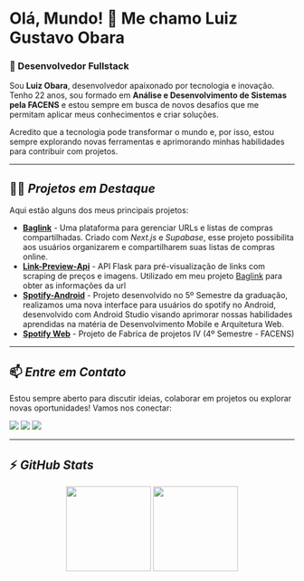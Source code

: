 # Olá, Mundo! 👋 Me chamo Luiz Gustavo Obara

### 🚀 Desenvolvedor Fullstack

Sou **Luiz Obara**, desenvolvedor apaixonado por tecnologia e inovação. Tenho 22 anos, sou formado em **Análise e Desenvolvimento de Sistemas pela FACENS** e estou sempre em busca de novos desafios que me permitam aplicar meus conhecimentos e criar soluções.

Acredito que a tecnologia pode transformar o mundo e, por isso, estou sempre explorando novas ferramentas e aprimorando minhas habilidades para contribuir com projetos.

---

## 👨‍💻 *Projetos em Destaque*

Aqui estão alguns dos meus principais projetos:

- **[Baglink](https://github.com/GustavoObara/baglink)** - Uma plataforma para gerenciar URLs e listas de compras compartilhadas. Criado com *Next.js* e *Supabase*, esse projeto possibilita aos usuários organizarem e compartilharem suas listas de compras online.
- **[Link-Preview-Api](https://github.com/GustavoObara/link-preview-api)** - API Flask para pré-visualização de links com scraping de preços e imagens. Utilizado em meu projeto [Baglink](https://github.com/GustavoObara/baglink/blob/main/components/link-preview-row.tsx) para obter as informações da url
- **[Spotify-Android](https://github.com/GustavoObara/Spotify-Android)** - Projeto desenvolvido no 5º Semestre da graduação, realizamos uma nova interface para usuários do spotify no Android, desenvolvido com Android Studio visando aprimorar nossas habilidades aprendidas na matéria de Desenvolvimento Mobile e Arquitetura Web.
- **[Spotify Web](https://github.com/GustavoObara/spotify)** - Projeto de Fabrica de projetos IV (4º Semestre - FACENS) 

---

## 📫 *Entre em Contato*

Estou sempre aberto para discutir ideias, colaborar em projetos ou explorar novas oportunidades! Vamos nos conectar:

<div>
  <a href="https://instagram.com/luizobara" target="_blank"><img src="https://img.shields.io/badge/-Instagram-%23E4405F?style=for-the-badge&logo=instagram&logoColor=white" target="_blank"></a>
  <a href="https://www.linkedin.com/in/luiz-obara-544945218/" target="_blank"><img src="https://img.shields.io/badge/-LinkedIn-%230077B5?style=for-the-badge&logo=linkedin&logoColor=white" target="_blank"></a>
  <a href="mailto:luizobara@gmail.com"><img src="https://img.shields.io/badge/-Gmail-%23333?style=for-the-badge&logo=gmail&logoColor=white" target="_blank"></a>
</div>

---

## ⚡ *GitHub Stats*

<div align="center">
    <img height="150em" src="https://github-readme-stats.vercel.app/api?username=GustavoObara&show_icons=true&theme=transparent&include_all_commits=true&count_private=true"/>
    <img height="150em" src="https://github-readme-stats.vercel.app/api/top-langs/?username=GustavoObara&layout=compact&theme=transparent"/>
</div>
